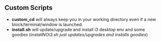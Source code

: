 ## Custom Scripts

- **custom_cd** will always keep you in your working directory even if a new block/terminal/window is launched. 
- **install.sh** will update/upgrade and install i3 desktop env and some goodies (*installNOi3.sh just updates/upgrades and installs goodies*)
